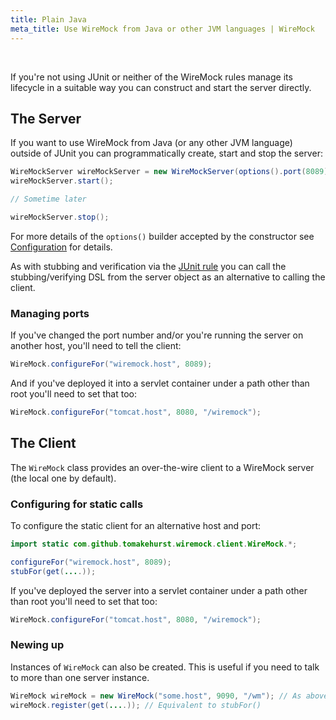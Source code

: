 ```yaml
---
title: Plain Java
meta_title: Use WireMock from Java or other JVM languages | WireMock
---
```


<br>

If you're not using JUnit or neither of the WireMock rules manage its
lifecycle in a suitable way you can construct and start the server
directly.

## The Server

If you want to use WireMock from Java (or any other JVM language)
outside of JUnit you can programmatically create, start and stop the
server:

```java
WireMockServer wireMockServer = new WireMockServer(options().port(8089)); //No-args constructor will start on port 8080, no HTTPS
wireMockServer.start();

// Sometime later

wireMockServer.stop();
```

For more details of the `options()` builder accepted by the constructor see [Configuration](../java_usage/java_configuration.md) for details.

As with stubbing and verification via the [JUnit rule](../java_usage/junit_4_and_vintage.md) you can call the
stubbing/verifying DSL from the server object as an alternative to
calling the client.

### Managing ports

If you've changed the port number and/or you're running the server on
another host, you'll need to tell the client:

```java
WireMock.configureFor("wiremock.host", 8089);
```

And if you've deployed it into a servlet container under a path other
than root you'll need to set that too:

```java
WireMock.configureFor("tomcat.host", 8080, "/wiremock");
```

## The Client

The `WireMock` class provides an over-the-wire client to a WireMock
server (the local one by default).

### Configuring for static calls

To configure the static client for an alternative host and port:

```java
import static com.github.tomakehurst.wiremock.client.WireMock.*;

configureFor("wiremock.host", 8089);
stubFor(get(....));
```

If you've deployed the server into a servlet container under a path
other than root you'll need to set that too:

```java
WireMock.configureFor("tomcat.host", 8080, "/wiremock");
```

### Newing up

Instances of `WireMock` can also be created. This is useful if you need
to talk to more than one server instance.

```java
WireMock wireMock = new WireMock("some.host", 9090, "/wm"); // As above, 3rd param is for non-root servlet deployments
wireMock.register(get(....)); // Equivalent to stubFor()
```
